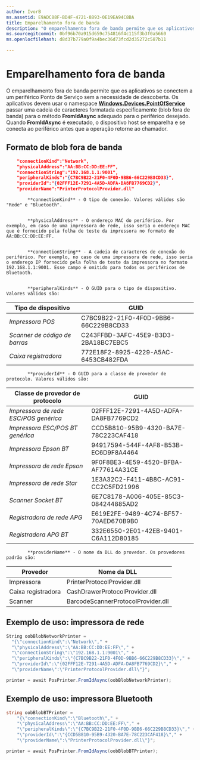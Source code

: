 ```yaml
---
author: IvorB
ms.assetid: E9ADC88F-BD4F-4721-8893-0E19EA94C8BA
title: Emparelhamento fora de banda
description: "O emparelhamento fora de banda permite que os aplicativos se conectem a um periférico Ponto de Serviço sem a necessidade de descoberta."
ms.sourcegitcommit: 0bf96b70a915d659c754816f4c115f3b3f0a5660
ms.openlocfilehash: d8d37b779a0f9a4bec36d73fcd2d35272c587b11

---
```

# Emparelhamento fora de banda

O emparelhamento fora de banda permite que os aplicativos se conectem a um periférico Ponto de Serviço sem a necessidade de descoberta. Os aplicativos devem usar o namespace [**Windows.Devices.PointOfService**](https://msdn.microsoft.com/library/windows/apps/windows.devices.pointofservice.aspx) passar uma cadeia de caracteres formatada especificamente (blob fora de banda) para o método **FromIdAsync** adequado para o periférico desejado. Quando **FromIdAsync** é executado, o dispositivo host se emparelha e se conecta ao periférico antes que a operação retorne ao chamador.

## Formato de blob fora de banda

```json
    "connectionKind":"Network",
    "physicalAddress":"AA:BB:CC:DD:EE:FF",
    "connectionString":"192.168.1.1:9001",
    "peripheralKinds":"{C7BC9B22-21F0-4F0D-9BB6-66C229B8CD33}",
    "providerId":"{02FFF12E-7291-4A5D-ADFA-DA8FB7769CD2}",
    "providerName":"PrinterProtocolProvider.dll"
```


            **connectionKind** - O tipo de conexão. Valores válidos são "Rede" e "Bluetooth".


            **physicalAddress** - O endereço MAC do periférico. Por exemplo, em caso de uma impressora de rede, isso seria o endereço MAC que é fornecido pela folha de teste da impressora no formato de AA:BB:CC:DD:EE:FF.


            **connectionString** - A cadeia de caracteres de conexão do periférico. Por exemplo, no caso de uma impressora de rede, isso seria o endereço IP fornecido pela folha de teste da impressora no formato 192.168.1.1:9001. Esse campo é omitido para todos os periféricos de Bluetooth.


            **peripheralKinds** - O GUID para o tipo de dispositivo. Valores válidos são:

| Tipo de dispositivo | GUID |
| ---- | ---- |
| *Impressora POS* | C7BC9B22-21F0-4F0D-9BB6-66C229B8CD33 |
| *Scanner de código de barras* | C243FFBD-3AFC-45E9-B3D3-2BA18BC7EBC5 |
| *Caixa registradora* | 772E18F2-8925-4229-A5AC-6453CB482FDA |



            **providerId** - O GUID para a classe de provedor de protocolo. Valores válidos são:

| Classe de provedor de protocolo | GUID |
| ---- | ---- |
| *Impressora de rede ESC/POS genérica* | 02FFF12E-7291-4A5D-ADFA-DA8FB7769CD2 |
| *Impressora ESC/POS BT genérica* | CCD5B810-95B9-4320-BA7E-78C223CAF418 |
| *Impressora Epson BT* | 94917594-544F-4AF8-B53B-EC6D9F8A4464 |
| *Impressora de rede Epson* | 9F0F8BE3-4E59-4520-BFBA-AF77614A31CE |
| *Impressora de rede Star* | 1E3A32C2-F411-4B8C-AC91-CC2C5FD21996 |
| *Scanner Socket BT* | 6E7C8178-A006-405E-85C3-084244885AD2 |
| *Registradora de rede APG* | E619E2FE-9489-4C74-BF57-70AED670B9B0 |
| *Registradora APG BT* | 332E6550-2E01-42EB-9401-C6A112D80185 |



            **providerName** - O nome da DLL do provedor. Os provedores padrão são:

| Provedor | Nome da DLL |
| ---- | ---- |
| Impressora | PrinterProtocolProvider.dll |
| Caixa registradora | CashDrawerProtocolProvider.dll |
| Scanner | BarcodeScannerProtocolProvider.dll |

## Exemplo de uso: impressora de rede

```csharp
String oobBlobNetworkPrinter =
  "{\"connectionKind\":\"Network\"," +
  "\"physicalAddress\":\"AA:BB:CC:DD:EE:FF\"," +
  "\"connectionString\":\"192.168.1.1:9001\"," +
  "\"peripheralKinds\":\"{C7BC9B22-21F0-4F0D-9BB6-66C229B8CD33}\"," +
  "\"providerId\":\"{02FFF12E-7291-4A5D-ADFA-DA8FB7769CD2}\"," +
  "\"providerName\":\"PrinterProtocolProvider.dll\"}";

printer = await PosPrinter.FromIdAsync(oobBlobNetworkPrinter);
```

## Exemplo de uso: impressora Bluetooth

```csharp
string oobBlobBTPrinter =
    "{\"connectionKind\":\"Bluetooth\"," +
    "\"physicalAddress\":\"AA:BB:CC:DD:EE:FF\"," +
    "\"peripheralKinds\":\"{C7BC9B22-21F0-4F0D-9BB6-66C229B8CD33}\"," +
    "\"providerId\":\"{CCD5B810-95B9-4320-BA7E-78C223CAF418}\"," +
    "\"providerName\":\"PrinterProtocolProvider.dll\"}";

printer = await PosPrinter.FromIdAsync(oobBlobBTPrinter);

```



<!--HONumber=Jun16_HO4-->


